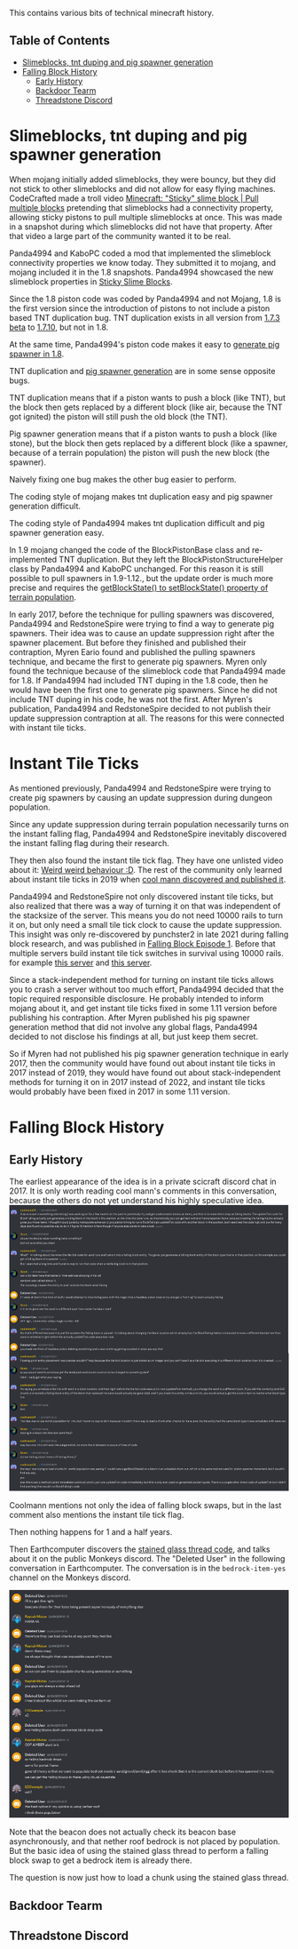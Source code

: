 This contains various bits of technical minecraft history.

## Table of Contents

- [Slimeblocks, tnt duping and pig spawner generation](#slimeblocks--tnt-duping-and-pig-spawner-generation)
- [Falling Block History](#falling-block-history)
  * [Early History](#early-history)
  * [Backdoor Tearm](#backdoor-tearm)
  * [Threadstone Discord](#threadstone-discord)


# Slimeblocks, tnt duping and pig spawner generation

When mojang initially added slimeblocks, they were bouncy, but they did not stick to other slimeblocks and did not allow for easy flying machines.
CodeCrafted made a troll video [Minecraft: "Sticky" slime block | Pull multiple blocks](https://www.youtube.com/watch?v=IPm4m1zBd9Q) pretending that slimeblocks had a connectivity property, allowing sticky pistons to pull multiple slimeblocks at once. This was made in a snapshot during which slimeblocks did not have that property.
After that video a large part of the community wanted it to be real.

Panda4994 and KaboPC coded a mod that implemented the slimeblock connectivity properties we know today. They submitted it to mojang,
and mojang included it in the 1.8 snapshots. Panda4994 showcased the new slimeblock properties in [Sticky Slime Blocks](https://www.youtube.com/watch?v=EIK2l4KGB_8).

Since the 1.8 piston code was coded by Panda4994 and not Mojang, 1.8 is the first version since the introduction of pistons to not include a piston based TNT duplication bug.
TNT duplication exists in all version from [1.7.3 beta](https://www.youtube.com/watch?v=CmoM_Um8Ltw) to [1.7.10](https://www.youtube.com/watch?v=mIdaap8O8Vg), but not in 1.8.

At the same time, Panda4994's piston code makes it easy to [generate pig spawner in 1.8](https://www.youtube.com/watch?v=A5inDOkNUQo).

TNT duplication and [pig spawner generation](chunk/population.md#moving-immovable-blocks) are in some sense opposite bugs.

TNT duplication means that if a piston wants to push a block (like TNT), but the block then gets replaced by a different block (like air, because the TNT got ignited) the piston will still push the old block (the TNT).

Pig spawner generation means that if a piston wants to push a block (like stone), but the block then gets replaced by a different block (like a spawner, because of a terrain population) the piston will push the new block (the spawner).

Naively fixing one bug makes the other bug easier to perform.

The coding style of mojang makes tnt duplication easy and pig spawner generation difficult.

The coding style of Panda4994 makes tnt duplication difficult and pig spawner generation easy.

In 1.9 mojang changed the code of the BlockPistonBase class and re-implemented TNT duplication.
But they left the BlockPistonStructureHelper class by Panda4994 and KaboPC unchanged. For this reason it is still possible to pull spawners in 1.9-1.12., but the update order is much more precise and requires the [getBlockState() to setBlockState() property of terrain population](chunk/population.md#get-to-set).

In early 2017, before the technique for pulling spawners was discovered, Panda4994 and RedstoneSpire were trying to find a way to generate pig spawners.
Their idea was to cause an update suppression right after the spawner placement.
But before they finished and published their contraption, Myren Eario found and published the pulling spawners technique, and became the first to generate pig spawners.
Myren only found the technique because of the slimeblock code that Panda4994 made for 1.8.
If Panda4994 had included TNT duping in the 1.8 code, then he would have been the first one to generate pig spawners. Since he did not include TNT duping in his code, he was not the first.
After Myren's publication, Panda4994 and RedstoneSpire decided to not publish their update suppression contraption at all. The reasons for this were connected with instant tile ticks.

# Instant Tile Ticks

As mentioned previously, Panda4994 and RedstoneSpire were trying to create pig spawners by causing an update suppression during dungeon population.

Since any update suppression during terrain population necessarily turns on the instant falling flag, Panda4994 and RedstoneSpire inevitably discovered the instant falling flag during their research.

They then also found the instant tile tick flag. They have one unlisted video about it: [Weird weird behaviour :D](https://www.youtube.com/watch?v=rjoaEOhIV6E).
The rest of the community only learned about instant tile ticks in 2019 when [cool mann discovered and published it](https://www.youtube.com/watch?v=hViDrnDCIwc).

Panda4994 and RedstoneSpire not only discovered instant tile ticks, but also realized that there was a way of turning it on that was independent of the stacksize of the server.
This means you do not need 10000 rails to turn it on, but only need a small tile tick clock to cause the update suppression.
This insight was only re-discovered by punchster2 in late 2021 during falling block research, and was published in [Falling Block Episode 1](https://www.youtube.com/watch?v=KU3lN1IUhuE).
Before that multiple servers build instant tile tick switches in survival using 10000 rails. for example [this server](https://www.youtube.com/watch?v=6VKNOyuqFnQ&t=510s) and [this server](https://www.youtube.com/watch?v=T7YRu9Yohec).

Since a stack-independent method for turning on instant tile ticks allows you to crash a server without too much effort, Panda4994 decided that the topic required responsible disclosure.
He probably intended to inform mojang about it, and get instant tile ticks fixed in some 1.11 version before publishing his contraption. After Myren published his pig spawner generation method that did not involve any global flags, Panda4994 decided to not disclose his findings at all, but just keep them secret.

So if Myren had not published his pig spawner generation technique in early 2017, then the community would have found out about instant tile ticks in 2017 instead of 2019,
they would have found out about stack-independent methods for turning it on in 2017 instead of 2022, and instant tile ticks would probably have been fixed in 2017 in some 1.11 version. 

# Falling Block History
## Early History
The earliest appearance of the idea is in a private scicraft discord chat in 2017.
It is only worth reading cool mann's comments in this conversation, because the others do not yet understand his highly speculative idea.
![Coolmann1](../images/Coolmann1.PNG)

Coolmann mentions not only the idea of falling block swaps, but in the last comment also mentions the instant tile tick flag.

Then nothing happens for 1 and a half years.

Then Earthcomputer discovers the [stained glass thread code](threads.md#stained-glass-threads),
and talks about it on the public Monkeys discord. The "Deleted User" in the following conversation in Earthcomputer. The conversation is in the `bedrock-item-yes` channel on the Monkeys discord.

![Earth1](../images/BedrockItemYes.PNG)

Note that the beacon does not actually check its beacon base asynchronously, and that nether roof bedrock is not placed by population.
But the basic idea of using the stained glass thread to perform a falling block swap to get a bedrock item is already there.

The question is now just how to load a chunk using the stained glass thread.



## Backdoor Tearm



## Threadstone Discord





